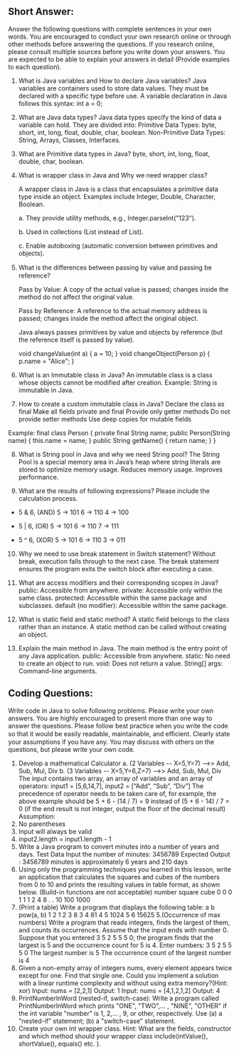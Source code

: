 ## Short Answer:
Answer the following questions with complete sentences in your own words. You
are encouraged to conduct your own research online or through other methods
before answering the questions. If you research online, please consult multiple
sources before you write down your answers. You are expected to be able to
explain your answers in detail (Provide examples to each question).

1. What is Java variables and How to declare Java variables?
Java variables are containers used to store data values. They must be declared with a specific type before use. A variable declaration in Java follows this syntax:
int a = 0;

2. What are Java data types?
Java data types specify the kind of data a variable can hold. They are divided into:
Primitive Data Types: byte, short, int, long, float, double, char, boolean.
Non-Primitive Data Types: String, Arrays, Classes, Interfaces.
 
3. What are Primitive data types in Java?
byte, short, int, long, float, double, char, boolean.

4. What is wrapper class in Java and Why we need wrapper class?
   
    A wrapper class in Java is a class that encapsulates a primitive data type inside an object. 
    Examples include Integer, Double, Character, Boolean.
    
    a. They provide utility methods, e.g., Integer.parseInt("123").
    
    b. Used in collections (List<Integer> instead of List<int>).
    
    c. Enable autoboxing (automatic conversion between primitives and objects).

5. What is the diﬀerences between passing by value and passing be reference?
   
    Pass by Value: A copy of the actual value is passed; changes inside the method do not affect the original value.

    Pass by Reference: A reference to the actual memory address is passed; changes inside the method affect the original object.

    Java always passes primitives by value and objects by reference (but the reference itself is passed by value).

    void changeValue(int a) {
        a = 10;
    }
    void changeObject(Person p) {
        p.name = "Alice";
    }

6. What is an Immutable class in Java?
An immutable class is a class whose objects cannot be modified after creation.
Example: String is immutable in Java.

7. How to create a custom immutable class in Java?
Declare the class as final
Make all fields private and final
Provide only getter methods
Do not provide setter methods
Use deep copies for mutable fields

Example:
final class Person {
    private final String name;
    public Person(String name) {
        this.name = name;
    }
    public String getName() {
        return name;
    }
}


8. What is String pool in Java and why we need String pool?
The String Pool is a special memory area in Java’s heap where string literals are stored to optimize memory usage.
Reduces memory usage.
Improves performance.

9. What are the results of following expressions? Please include the calculation process.
- 5 & 6, (AND)
5  ->  101
6  ->  110
4  ->  100 

- 5 | 6, (OR)
5  ->  101
6  ->  110
7  ->  111  

- 5 ^ 6, (XOR)
5  ->  101
6  ->  110
3  ->  011


10. Why we need to use break statement in Switch statement?
Without break, execution falls through to the next case. The break statement ensures the program exits the switch block after executing a case.

11.  What are access modifiers and their corresponding scopes in Java?
public: Accessible from anywhere.
private: Accessible only within the same class.
protected: Accessible within the same package and subclasses.
default (no modifier): Accessible within the same package.

12.  What is static field and static method?
A static field belongs to the class rather than an instance.
A static method can be called without creating an object.

13.   Explain the main method in Java.
The main method is the entry point of any Java application. 
public: Accessible from anywhere.
static: No need to create an object to run.
void: Does not return a value.
String[] args: Command-line arguments.


## Coding Questions:
Write code in Java to solve following problems. Please write your
own answers. You are highly encouraged to present more than one way to answer
the questions. Please follow best practice when you write the code so that it would
be easily readable, maintainable, and eﬃcient. Clearly state your assumptions if you
have any. You may discuss with others on the questions, but please write your own
code.


1. Develop a mathematical Calculator
a. (2 Variables -- X=5,Y=7) -->> Add, Sub, Mul, Div
b. (3 Variables -- X=5,Y=6,Z=7) -->> Add, Sub, Mul, Div
The input contains two array, an array of variables and an array of operators:
input1 = [5,6,14,7], input2 = [“Add”, “Sub”, “Div”]
The precedence of operator needs to be taken care of, for example, the above example should
be 5 + 6 - (14 / 7) = 9 instead of (5 + 6 - 14) / 7 = 0 (if the end result is not integer, output the
floor of the decimal result)
Assumption:
1. No parentheses
2. Input will always be valid
3. input2.length = input1.length - 1
4. Write a Java program to convert minutes into a number of years and days.
Test Data
Input the number of minutes: 3456789
Expected Output :
3456789 minutes is approximately 6 years and 210 days
1. Using only the programming techniques you learned in this lesson, write an application that
calculates the squares and cubes of the numbers from 0 to 10 and prints the resulting values in
table format, as shown below. (Build-in functions are not acceptable)
number square cube
0 0 0
1 1 1
2 4 8
.
.
10 100 1000
1. (Print a table) Write a program that displays the following table:
a b pow(a, b)
1 2 1
2 3 8
3 4 81
4 5 1024
5 6 15625
5.(Occurrence of max numbers) Write a program that reads integers, finds the
largest of them, and counts its occurrences. Assume that the input ends with
number 0. Suppose that you entered 3 5 2 5 5 5 0; the program finds that the
largest is 5 and the occurrence count for 5 is 4.
Enter numbers: 3 5 2 5 5 5 0
The largest number is 5
The occurrence count of the largest number is 4
1. Given a non-empty array of integers nums, every element appears twice except for one.
Find that single one. Could you implement a solution with a linear runtime complexity and
without using extra memory?(Hint: xor)
Input: nums = [2,2,1]
Output: 1
Input: nums = [4,1,2,1,2]
Output: 4
1. PrintNumberInWord (nested-if, switch-case):
Write a program called PrintNumberInWord which prints "ONE", "TWO",... , "NINE", "OTHER" if
the int variable "number" is 1, 2,... , 9, or other, respectively.
Use (a) a "nested-if" statement; (b) a "switch-case" statement.
1. Create your own int wrapper class.
Hint: What are the fields, constructor and which method should your wrapper class
include(intValue(), shortValue(), equals() etc. ).